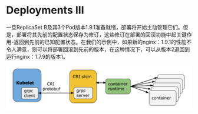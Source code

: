 # Deployments III

一旦ReplicaSet B及其3个Pod版本1.9.1准备就绪，部署将开始主动管理它们。但是，部署将其先前的配置状态保存为修订，这些修订在部署的回滚功能中起关键作用-返回到先前的已知配置状态。在我们的示例中，如果新的nginx：1.9.1的性能不令人满意，则可以将部署回滚到先前的版本，在这种情况下，可以从版本2退回到运行nginx：1.7.9的版本1。

![Deployment Points to ReplicaSet B](../../.gitbook/assets/image%20%285%29.png)




